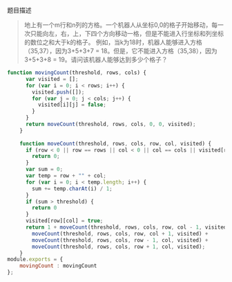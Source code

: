 题目描述
>地上有一个m行和n列的方格。一个机器人从坐标0,0的格子开始移动，每一次只能向左，右，上，下四个方向移动一格，但是不能进入行坐标和列坐标的数位之和大于k的格子。 例如，当k为18时，机器人能够进入方格（35,37），因为3+5+3+7 = 18。但是，它不能进入方格（35,38），因为3+5+3+8 = 19。请问该机器人能够达到多少个格子？


```js
function movingCount(threshold, rows, cols) {
      var visited = [];
      for (var i = 0; i < rows; i++) {
        visited.push([]);
        for (var j = 0; j < cols; j++) {
          visited[i][j] = false;
        }
      }
      return moveCount(threshold, rows, cols, 0, 0, visited);
    }
 
    function moveCount(threshold, rows, cols, row, col, visited) {
      if (row < 0 || row == rows || col < 0 || col == cols || visited[row][col]) {
        return 0;
      }
      var sum = 0;
      var temp = row + "" + col;
      for (var i = 0; i < temp.length; i++) {
        sum += temp.charAt(i) / 1;
      }
      if (sum > threshold) {
        return 0
      }
      visited[row][col] = true;
      return 1 + moveCount(threshold, rows, cols, row, col - 1, visited) +
        moveCount(threshold, rows, cols, row, col + 1, visited) +
        moveCount(threshold, rows, cols, row - 1, col, visited) +
        moveCount(threshold, rows, cols, row + 1, col, visited);
    }
module.exports = {
    movingCount : movingCount
};